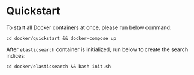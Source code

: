# Quickstart
To start all Docker containers at once, please run below command:
```
cd docker/quickstart && docker-compose up
```
After `elasticsearch` container is initialized, run below to create the search indices:
```
cd docker/elasticsearch && bash init.sh
```